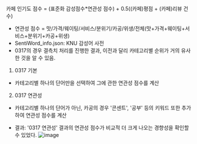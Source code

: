 카페 인기도 점수 = (표준화 감성점수*연관성 점수) + 0.5((카페)평점 + (카페)리뷰 건수)

* 연관성 점수 = 맛/가격/웨이팅/서비스/분위기/카공/위생/전체(맛+가격+웨이팅+서비스+분위기+카공+위생)
* SentiWord_info.json: KNU 감성어 사전
* 0317의 경우 결측치 처리를 진행한 결과, 이전과 달리 카테고리별 순위가 거의 유사한 것을 알 수 있음.
  
1) 0317 기본
* 카테고리별 하나의 단어만을 선택하여 그에 관한 연관성 점수를 계산
2) 0317 연관성
* 카테고리별 하나의 단어가 아닌, 카공의 경우 '콘센트', '공부' 등의 키워드 또한 추가하여 연관성 점수를 계산

* 결과: '0317 연관성' 결과의 연관성 점수가 비교적 더 크게 나오는 경향성을 확인할 수 있었다. 
![image](https://github.com/Innyy/24-1DAmini/assets/87055003/38cc4f0d-5bee-43f3-8c30-8e98c7ae6200)
